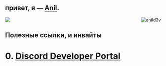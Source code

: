 ## привет, я — [Anil](https://discord.com/users/887303819300577291).
<a href="https://discord.com/users/887303819300577291">
   <img src="https://lanyard.cnrad.dev/api/887303819300577291" align="left" />
</a>

<p align="right"> <img src="https://komarev.com/ghpvc/?username=anild3v&label=Profile%20views&color=767f8b&style=flat" alt="anild3v" /> 
</p>
   
## Полезные ссылки, и инвайты

# 0. [Discord Developer Portal](https://discord.dev)
